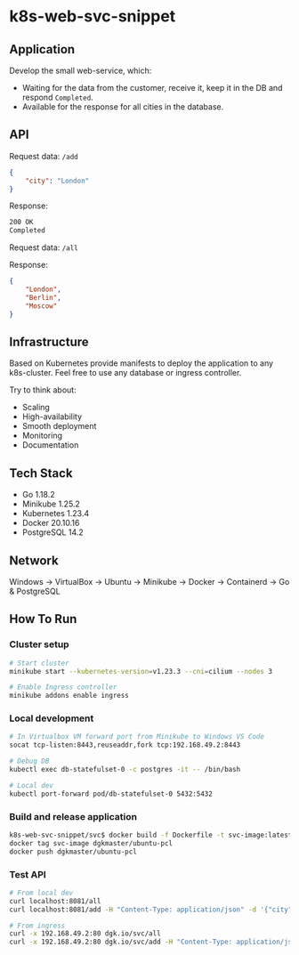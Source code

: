 # k8s-web-svc-snippet

## Application

Develop the small web-service, which:

* Waiting for the data from the customer, receive it, keep it in the DB and respond `Completed`.
* Available for the response for all cities in the database.

## API

Request data: `/add`

```json
{
    "city": "London"
}
```

Response:

```bash
200 OK
Completed
```

Request data: `/all`

Response:

```json
{
    "London",
    "Berlin",
    "Moscow"
}
```

## Infrastructure

Based on Kubernetes provide manifests to deploy the application to any k8s-cluster.
Feel free to use any database or ingress controller.

Try to think about:

* Scaling
* High-availability
* Smooth deployment
* Monitoring
* Documentation

## Tech Stack

* Go 1.18.2
* Minikube 1.25.2
* Kubernetes 1.23.4
* Docker 20.10.16
* PostgreSQL 14.2

## Network

Windows -> VirtualBox -> Ubuntu -> Minikube -> Docker -> Containerd -> Go & PostgreSQL

## How To Run

### Cluster setup

```bash
# Start cluster
minikube start --kubernetes-version=v1.23.3 --cni=cilium --nodes 3

# Enable Ingress controller
minikube addons enable ingress
```

### Local development

```bash
# In Virtualbox VM forward port from Minikube to Windows VS Code
socat tcp-listen:8443,reuseaddr,fork tcp:192.168.49.2:8443

# Debug DB
kubectl exec db-statefulset-0 -c postgres -it -- /bin/bash

# Local dev
kubectl port-forward pod/db-statefulset-0 5432:5432
```

### Build and release application

```bash
k8s-web-svc-snippet/svc$ docker build -f Dockerfile -t svc-image:latest .
docker tag svc-image dgkmaster/ubuntu-pcl
docker push dgkmaster/ubuntu-pcl
```

### Test API

```bash
# From local dev
curl localhost:8081/all
curl localhost:8081/add -H "Content-Type: application/json" -d '{"city":"Chicago"}'

# From ingress
curl -x 192.168.49.2:80 dgk.io/svc/all
curl -x 192.168.49.2:80 dgk.io/svc/add -H "Content-Type: application/json" -d '{"city":"Chicago"}'
```
